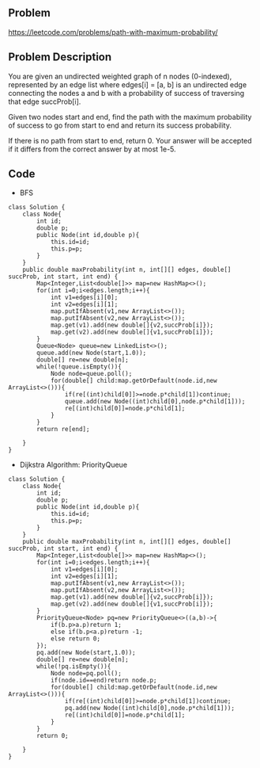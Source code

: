 ## Problem

https://leetcode.com/problems/path-with-maximum-probability/

## Problem Description

You are given an undirected weighted graph of n nodes (0-indexed), represented by an edge list where edges[i] = [a, b] is an undirected edge connecting the nodes a and b with a probability of success of traversing that edge succProb[i].

Given two nodes start and end, find the path with the maximum probability of success to go from start to end and return its success probability.

If there is no path from start to end, return 0. Your answer will be accepted if it differs from the correct answer by at most 1e-5.

## Code

- BFS

```
class Solution {
    class Node{
        int id;
        double p;
        public Node(int id,double p){
            this.id=id;
            this.p=p;
        }
    }
    public double maxProbability(int n, int[][] edges, double[] succProb, int start, int end) {
        Map<Integer,List<double[]>> map=new HashMap<>();
        for(int i=0;i<edges.length;i++){
            int v1=edges[i][0];
            int v2=edges[i][1];
            map.putIfAbsent(v1,new ArrayList<>());
            map.putIfAbsent(v2,new ArrayList<>());
            map.get(v1).add(new double[]{v2,succProb[i]});
            map.get(v2).add(new double[]{v1,succProb[i]});
        }
        Queue<Node> queue=new LinkedList<>();
        queue.add(new Node(start,1.0));
        double[] re=new double[n];
        while(!queue.isEmpty()){
            Node node=queue.poll();
            for(double[] child:map.getOrDefault(node.id,new ArrayList<>())){
                if(re[(int)child[0]]>=node.p*child[1])continue;
                queue.add(new Node((int)child[0],node.p*child[1]));
                re[(int)child[0]]=node.p*child[1];
            }
        }
        return re[end];

    }
}
```

- Dijkstra Algorithm: PriorityQueue

```
class Solution {
    class Node{
        int id;
        double p;
        public Node(int id,double p){
            this.id=id;
            this.p=p;
        }
    }
    public double maxProbability(int n, int[][] edges, double[] succProb, int start, int end) {
        Map<Integer,List<double[]>> map=new HashMap<>();
        for(int i=0;i<edges.length;i++){
            int v1=edges[i][0];
            int v2=edges[i][1];
            map.putIfAbsent(v1,new ArrayList<>());
            map.putIfAbsent(v2,new ArrayList<>());
            map.get(v1).add(new double[]{v2,succProb[i]});
            map.get(v2).add(new double[]{v1,succProb[i]});
        }
        PriorityQueue<Node> pq=new PriorityQueue<>((a,b)->{
            if(b.p>a.p)return 1;
            else if(b.p<a.p)return -1;
            else return 0;
        });
        pq.add(new Node(start,1.0));
        double[] re=new double[n];
        while(!pq.isEmpty()){
            Node node=pq.poll();
            if(node.id==end)return node.p;
            for(double[] child:map.getOrDefault(node.id,new ArrayList<>())){
                if(re[(int)child[0]]>=node.p*child[1])continue;
                pq.add(new Node((int)child[0],node.p*child[1]));
                re[(int)child[0]]=node.p*child[1];
            }
        }
        return 0;

    }
}
```
